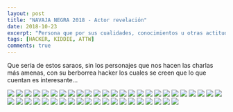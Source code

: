 ```yaml
---
layout: post
title: "NAVAJA NEGRA 2018 - Actor revelación"
date: 2018-10-23
excerpt: "Persona que por sus cualidades, conocimientos u otras actitudes, destaca o sobresale en una determinada actividad o es un Attention Whore"
tags: [HACKER, KIDDIE, ATTW]
comments: true
---
```


Que sería de estos saraos, sin los personajes que nos hacen las charlas más amenas, con su berborrea hacker los cuales se creen que lo que cuentan es interesante... 

[![](https://api.gh-polls.com/poll/01CTG6CC0NAPW949FB29W2DV6X/Alejandro%20Ortu%C3%B1o%20Manzanera)](https://api.gh-polls.com/poll/01CTG6CC0NAPW949FB29W2DV6X/Alejandro%20Ortu%C3%B1o%20Manzanera/vote)
[![](https://api.gh-polls.com/poll/01CTG6CC0NAPW949FB29W2DV6X/Alfonso%20Moratalla%20Moreno)](https://api.gh-polls.com/poll/01CTG6CC0NAPW949FB29W2DV6X/Alfonso%20Moratalla%20Moreno/vote)
[![](https://api.gh-polls.com/poll/01CTG6CC0NAPW949FB29W2DV6X/Alfonso%20Mu%C3%B1oz%20Mu%C3%B1oz)](https://api.gh-polls.com/poll/01CTG6CC0NAPW949FB29W2DV6X/Alfonso%20Mu%C3%B1oz%20Mu%C3%B1oz/vote)
[![](https://api.gh-polls.com/poll/01CTG6CC0NAPW949FB29W2DV6X/%C3%81lvaro%20Mac%C3%ADas%20Barba)](https://api.gh-polls.com/poll/01CTG6CC0NAPW949FB29W2DV6X/%C3%81lvaro%20Mac%C3%ADas%20Barba/vote)
[![](https://api.gh-polls.com/poll/01CTG6CC0NAPW949FB29W2DV6X/Amador%20Aparicio%20de%20la%20Fuente)](https://api.gh-polls.com/poll/01CTG6CC0NAPW949FB29W2DV6X/Amador%20Aparicio%20de%20la%20Fuente/vote)
[![](https://api.gh-polls.com/poll/01CTG6CC0NAPW949FB29W2DV6X/Antonio%20P%C3%A9rez%20S%C3%A1nchez)](https://api.gh-polls.com/poll/01CTG6CC0NAPW949FB29W2DV6X/Antonio%20P%C3%A9rez%20S%C3%A1nchez/vote)
[![](https://api.gh-polls.com/poll/01CTG6CC0NAPW949FB29W2DV6X/Buenaventura%20Salcedo%20Santos-Olmo)](https://api.gh-polls.com/poll/01CTG6CC0NAPW949FB29W2DV6X/Buenaventura%20Salcedo%20Santos-Olmo/vote)
[![](https://api.gh-polls.com/poll/01CTG6CC0NAPW949FB29W2DV6X/C%C3%A9sar%20Gallego%20Rodr%C3%ADguez)](https://api.gh-polls.com/poll/01CTG6CC0NAPW949FB29W2DV6X/C%C3%A9sar%20Gallego%20Rodr%C3%ADguez/vote)
[![](https://api.gh-polls.com/poll/01CTG6CC0NAPW949FB29W2DV6X/Daniel%20Garc%C3%ADa)](https://api.gh-polls.com/poll/01CTG6CC0NAPW949FB29W2DV6X/Daniel%20Garc%C3%ADa/vote)
[![](https://api.gh-polls.com/poll/01CTG6CC0NAPW949FB29W2DV6X/David_Fuertes)](https://api.gh-polls.com/poll/01CTG6CC0NAPW949FB29W2DV6X/David_Fuertes/vote)
[![](https://api.gh-polls.com/poll/01CTG6CC0NAPW949FB29W2DV6X/David%20Mel%C3%A9ndez%20Cano)](https://api.gh-polls.com/poll/01CTG6CC0NAPW949FB29W2DV6X/David%20Mel%C3%A9ndez%20Cano/vote)
[![](https://api.gh-polls.com/poll/01CTG6CC0NAPW949FB29W2DV6X/David%20P%C3%A9rez%20Mart%C3%ADn%20Esperanza)](https://api.gh-polls.com/poll/01CTG6CC0NAPW949FB29W2DV6X/David%20P%C3%A9rez%20Mart%C3%ADn%20Esperanza/vote)
[![](https://api.gh-polls.com/poll/01CTG6CC0NAPW949FB29W2DV6X/Eduardo%20Parra%20San%20Jos%C3%A9)](https://api.gh-polls.com/poll/01CTG6CC0NAPW949FB29W2DV6X/Eduardo%20Parra%20San%20Jos%C3%A9/vote)
[![](https://api.gh-polls.com/poll/01CTG6CC0NAPW949FB29W2DV6X/El%C3%ADas%20Grande%20Rubio)](https://api.gh-polls.com/poll/01CTG6CC0NAPW949FB29W2DV6X/El%C3%ADas%20Grande%20Rubio/vote)
[![](https://api.gh-polls.com/poll/01CTG6CC0NAPW949FB29W2DV6X/Ernesto%20S%C3%A1nchez%20Pano)](https://api.gh-polls.com/poll/01CTG6CC0NAPW949FB29W2DV6X/Ernesto%20S%C3%A1nchez%20Pano/vote)
[![](https://api.gh-polls.com/poll/01CTG6CC0NAPW949FB29W2DV6X/Fernando%20L%C3%B3pez%20Pelayo)](https://api.gh-polls.com/poll/01CTG6CC0NAPW949FB29W2DV6X/Fernando%20L%C3%B3pez%20Pelayo/vote)
[![](https://api.gh-polls.com/poll/01CTG6CC0NAPW949FB29W2DV6X/Fernando%20Rubio%20Roman)](https://api.gh-polls.com/poll/01CTG6CC0NAPW949FB29W2DV6X/Fernando%20Rubio%20Roman/vote)
[![](https://api.gh-polls.com/poll/01CTG6CC0NAPW949FB29W2DV6X/Germ%C3%A1n%20S%C3%A1nchez%20Redondo)](https://api.gh-polls.com/poll/01CTG6CC0NAPW949FB29W2DV6X/Germ%C3%A1n%20S%C3%A1nchez%20Redondo/vote)
[![](https://api.gh-polls.com/poll/01CTG6CC0NAPW949FB29W2DV6X/Ignacio%20Brihuega%20Rodr%C3%ADguez)](https://api.gh-polls.com/poll/01CTG6CC0NAPW949FB29W2DV6X/Ignacio%20Brihuega%20Rodr%C3%ADguez/vote)
[![](https://api.gh-polls.com/poll/01CTG6CC0NAPW949FB29W2DV6X/Israel%20Aguilar)](https://api.gh-polls.com/poll/01CTG6CC0NAPW949FB29W2DV6X/Israel%20Aguilar/vote)
[![](https://api.gh-polls.com/poll/01CTG6CC0NAPW949FB29W2DV6X/Javier%20Tall%C3%B3n%20Guerri)](https://api.gh-polls.com/poll/01CTG6CC0NAPW949FB29W2DV6X/Javier%20Tall%C3%B3n%20Guerri/vote)
[![](https://api.gh-polls.com/poll/01CTG6CC0NAPW949FB29W2DV6X/Jesus%20Diaz%20Barrero)](https://api.gh-polls.com/poll/01CTG6CC0NAPW949FB29W2DV6X/Jesus%20Diaz%20Barrero/vote)
[![](https://api.gh-polls.com/poll/01CTG6CC0NAPW949FB29W2DV6X/Joaqu%C3%ADn%20Molina%20Balsalobre)](https://api.gh-polls.com/poll/01CTG6CC0NAPW949FB29W2DV6X/Joaqu%C3%ADn%20Molina%20Balsalobre/vote)
[![](https://api.gh-polls.com/poll/01CTG6CC0NAPW949FB29W2DV6X/Joel%20Serna%20Moreno)](https://api.gh-polls.com/poll/01CTG6CC0NAPW949FB29W2DV6X/Joel%20Serna%20Moreno/vote)
[![](https://api.gh-polls.com/poll/01CTG6CC0NAPW949FB29W2DV6X/Jordi%20Serra%20Ruiz)](https://api.gh-polls.com/poll/01CTG6CC0NAPW949FB29W2DV6X/Jordi%20Serra%20Ruiz/vote)
[![](https://api.gh-polls.com/poll/01CTG6CC0NAPW949FB29W2DV6X/Jos%C3%A9%20Luis%20Verdeguer%20Navarro)](https://api.gh-polls.com/poll/01CTG6CC0NAPW949FB29W2DV6X/Jos%C3%A9%20Luis%20Verdeguer%20Navarro/vote)
[![](https://api.gh-polls.com/poll/01CTG6CC0NAPW949FB29W2DV6X/Josep%20Camilo%20Albors%20Gim%C3%A9nez)](https://api.gh-polls.com/poll/01CTG6CC0NAPW949FB29W2DV6X/Josep%20Camilo%20Albors%20Gim%C3%A9nez/vote)
[![](https://api.gh-polls.com/poll/01CTG6CC0NAPW949FB29W2DV6X/Luis%20Garc%C3%ADa%20Ruiz)](https://api.gh-polls.com/poll/01CTG6CC0NAPW949FB29W2DV6X/Luis%20Garc%C3%ADa%20Ruiz/vote)
[![](https://api.gh-polls.com/poll/01CTG6CC0NAPW949FB29W2DV6X/Luis%20Saiz%20Gimeno)](https://api.gh-polls.com/poll/01CTG6CC0NAPW949FB29W2DV6X/Luis%20Saiz%20Gimeno/vote)
[![](https://api.gh-polls.com/poll/01CTG6CC0NAPW949FB29W2DV6X/Manuel%20Berm%C3%BAdez%20Casado)](https://api.gh-polls.com/poll/01CTG6CC0NAPW949FB29W2DV6X/Manuel%20Berm%C3%BAdez%20Casado/vote)
[![](https://api.gh-polls.com/poll/01CTG6CC0NAPW949FB29W2DV6X/Manuel%20L%C3%B3pez%20Gald%C3%B3n)](https://api.gh-polls.com/poll/01CTG6CC0NAPW949FB29W2DV6X/Manuel%20L%C3%B3pez%20Gald%C3%B3n/vote)
[![](https://api.gh-polls.com/poll/01CTG6CC0NAPW949FB29W2DV6X/Marc%20Samp%C3%A9%20Gasc%C3%B3)](https://api.gh-polls.com/poll/01CTG6CC0NAPW949FB29W2DV6X/Marc%20Samp%C3%A9%20Gasc%C3%B3/vote)
[![](https://api.gh-polls.com/poll/01CTG6CC0NAPW949FB29W2DV6X/Pablo%20Gonz%C3%A1lez%20P%C3%A9rez)](https://api.gh-polls.com/poll/01CTG6CC0NAPW949FB29W2DV6X/Pablo%20Gonz%C3%A1lez%20P%C3%A9rez/vote)
[![](https://api.gh-polls.com/poll/01CTG6CC0NAPW949FB29W2DV6X/Paula%20de%20la%20Hoz%20Garrido)](https://api.gh-polls.com/poll/01CTG6CC0NAPW949FB29W2DV6X/Paula%20de%20la%20Hoz%20Garrido/vote)
[![](https://api.gh-polls.com/poll/01CTG6CC0NAPW949FB29W2DV6X/Pedro%20S%C3%A1nchez%20Cordero)](https://api.gh-polls.com/poll/01CTG6CC0NAPW949FB29W2DV6X/Pedro%20S%C3%A1nchez%20Cordero/vote)
[![](https://api.gh-polls.com/poll/01CTG6CC0NAPW949FB29W2DV6X/Rafa%20S%C3%A1nchez)](https://api.gh-polls.com/poll/01CTG6CC0NAPW949FB29W2DV6X/Rafa%20S%C3%A1nchez/vote)
[![](https://api.gh-polls.com/poll/01CTG6CC0NAPW949FB29W2DV6X/Ra%C3%BAl%20Siles)](https://api.gh-polls.com/poll/01CTG6CC0NAPW949FB29W2DV6X/Ra%C3%BAl%20Siles/vote)
[![](https://api.gh-polls.com/poll/01CTG6CC0NAPW949FB29W2DV6X/Ricardo%20Monsalve%20Nicolas)](https://api.gh-polls.com/poll/01CTG6CC0NAPW949FB29W2DV6X/Ricardo%20Monsalve%20Nicolas/vote)
[![](https://api.gh-polls.com/poll/01CTG6CC0NAPW949FB29W2DV6X/Ruben%20Garrote)](https://api.gh-polls.com/poll/01CTG6CC0NAPW949FB29W2DV6X/Ruben%20Garrote/vote)
[![](https://api.gh-polls.com/poll/01CTG6CC0NAPW949FB29W2DV6X/Ruben%20Garrote%20Garc%C3%ADa)](https://api.gh-polls.com/poll/01CTG6CC0NAPW949FB29W2DV6X/Ruben%20Garrote%20Garc%C3%ADa/vote)
[![](https://api.gh-polls.com/poll/01CTG6CC0NAPW949FB29W2DV6X/Rub%C3%A9n%20Rodenas%20Cebri%C3%A1n)](https://api.gh-polls.com/poll/01CTG6CC0NAPW949FB29W2DV6X/Rub%C3%A9n%20Rodenas%20Cebri%C3%A1n/vote)
[![](https://api.gh-polls.com/poll/01CTG6CC0NAPW949FB29W2DV6X/Santiago%20Hern%C3%A1ndez%20Ramos)](https://api.gh-polls.com/poll/01CTG6CC0NAPW949FB29W2DV6X/Santiago%20Hern%C3%A1ndez%20Ramos/vote)
[![](https://api.gh-polls.com/poll/01CTG6CC0NAPW949FB29W2DV6X/Sergio%20Romero%20Redondo)](https://api.gh-polls.com/poll/01CTG6CC0NAPW949FB29W2DV6X/Sergio%20Romero%20Redondo/vote)
[![](https://api.gh-polls.com/poll/01CTG6CC0NAPW949FB29W2DV6X/V%C3%ADctor%20Mayoral%20Vilches)](https://api.gh-polls.com/poll/01CTG6CC0NAPW949FB29W2DV6X/V%C3%ADctor%20Mayoral%20Vilches/vote)
[![](https://api.gh-polls.com/poll/01CTG6CC0NAPW949FB29W2DV6X/Vte.%20Javier%20Garc%C3%ADa%20May%C3%A9n)](https://api.gh-polls.com/poll/01CTG6CC0NAPW949FB29W2DV6X/Vte.%20Javier%20Garc%C3%ADa%20May%C3%A9n/vote)
